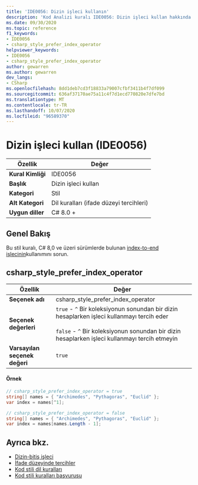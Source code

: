 ```yaml
---
title: 'IDE0056: Dizin işleci kullanın'
description: 'Kod Analizi kuralı IDE0056: Dizin işleci kullan hakkında bilgi edinin'
ms.date: 09/30/2020
ms.topic: reference
f1_keywords:
- IDE0056
- csharp_style_prefer_index_operator
helpviewer_keywords:
- IDE0056
- csharp_style_prefer_index_operator
author: gewarren
ms.author: gewarren
dev_langs:
- CSharp
ms.openlocfilehash: 8dd1deb7cd3f18833a79007cfbf3411b4f7df099
ms.sourcegitcommit: 636af37170ae75a11c4f7d1ecd770820e7dfe7bd
ms.translationtype: MT
ms.contentlocale: tr-TR
ms.lasthandoff: 10/07/2020
ms.locfileid: "96589370"
---
```

# <a name="use-index-operator-ide0056"></a>Dizin işleci kullan (IDE0056)

|Özellik|Değer|
|-|-|
| **Kural Kimliği** | IDE0056 |
| **Başlık** | Dizin işleci kullan |
| **Kategori** | Stil |
| **Alt Kategori** | Dil kuralları (ifade düzeyi tercihleri) |
| **Uygun diller** | C# 8.0 + |

## <a name="overview"></a>Genel Bakış

Bu stil kuralı, C# 8,0 ve üzeri sürümlerde bulunan [index-to-end işlecinin](../../../csharp/language-reference/operators/member-access-operators.md#index-from-end-operator-)kullanımını sorun.

## <a name="csharp_style_prefer_index_operator"></a>csharp_style_prefer_index_operator

|Özellik|Değer|
|-|-|
| **Seçenek adı** | csharp_style_prefer_index_operator
| **Seçenek değerleri** | `true` - `^` Bir koleksiyonun sonundan bir dizin hesaplarken işleci kullanmayı tercih eder<br /><br />`false` - `^` Bir koleksiyonun sonundan bir dizin hesaplarken işleci kullanmayı tercih etmeyin |
| **Varsayılan seçenek değeri** | `true` |

#### <a name="example"></a>Örnek

```csharp
// csharp_style_prefer_index_operator = true
string[] names = { "Archimedes", "Pythagoras", "Euclid" };
var index = names[^1];

// csharp_style_prefer_index_operator = false
string[] names = { "Archimedes", "Pythagoras", "Euclid" };
var index = names[names.Length - 1];
```

## <a name="see-also"></a>Ayrıca bkz.

- [Dizin-bitiş işleci](../../../csharp/language-reference/operators/member-access-operators.md#index-from-end-operator-)
- [İfade düzeyinde tercihler](expression-level-preferences.md)
- [Kod stili dil kuralları](language-rules.md)
- [Kod stili kuralları başvurusu](index.md)
